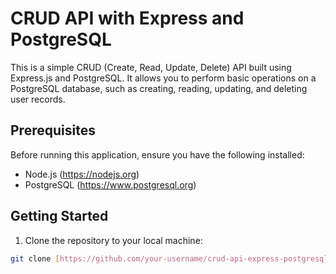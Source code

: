 # CRUD API with Express and PostgreSQL

This is a simple CRUD (Create, Read, Update, Delete) API built using Express.js and PostgreSQL. It allows you to perform basic operations on a PostgreSQL database, such as creating, reading, updating, and deleting user records.

## Prerequisites

Before running this application, ensure you have the following installed:

- Node.js (https://nodejs.org)
- PostgreSQL (https://www.postgresql.org)

## Getting Started

1. Clone the repository to your local machine:

```bash
git clone [https://github.com/your-username/crud-api-express-postgresql.git](https://github.com/ZinxValkyria/PostGreSQL.git)https://github.com/ZinxValkyria/PostGreSQL.git
